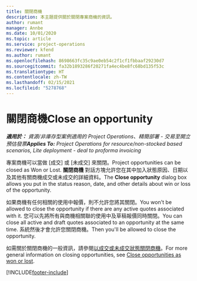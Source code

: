 ```yaml
---
title: 關閉商機
description: 本主題提供關於關閉專案商機的資訊。
author: rumant
manager: Annbe
ms.date: 10/01/2020
ms.topic: article
ms.service: project-operations
ms.reviewer: kfend
ms.author: rumant
ms.openlocfilehash: 8698663fc35c9ae0eb54c2f1cf1fbbaaf29230d7
ms.sourcegitcommit: fa32b1893286f20271fa4ec4be8fc68bd135f53c
ms.translationtype: HT
ms.contentlocale: zh-TW
ms.lasthandoff: 02/15/2021
ms.locfileid: "5278768"
---
```

# <a name="close-an-opportunity"></a><span data-ttu-id="37cdd-103">關閉商機</span><span class="sxs-lookup"><span data-stu-id="37cdd-103">Close an opportunity</span></span>

<span data-ttu-id="37cdd-104">_**適用於：** 資源/非庫存型案例適用的 Project Operations、精簡部署 - 交易至開立預估發票_</span><span class="sxs-lookup"><span data-stu-id="37cdd-104">_**Applies To:** Project Operations for resource/non-stocked based scenarios, Lite deployment - deal to proforma invoicing_</span></span>

<span data-ttu-id="37cdd-105">專案商機可以當做 [成交] 或 [未成交] 來關閉。</span><span class="sxs-lookup"><span data-stu-id="37cdd-105">Project opportunities can be closed as Won or Lost.</span></span> <span data-ttu-id="37cdd-106">**關閉商機** 對話方塊允許您在其中加入狀態原因、日期以及其他有關商機成交或未成交的詳細資料。</span><span class="sxs-lookup"><span data-stu-id="37cdd-106">The **Close opportunity** dialog box allows you put in the status reason, date, and other details about win or loss of the opportunity.</span></span>

<span data-ttu-id="37cdd-107">如果商機有任何相關的使用中報價，則不允許您將其關閉。</span><span class="sxs-lookup"><span data-stu-id="37cdd-107">You won't be allowed to close the opportunity if there are any active quotes associated with it.</span></span> <span data-ttu-id="37cdd-108">您可以先將所有與商機相關聯的使用中及草稿報價同時關閉。</span><span class="sxs-lookup"><span data-stu-id="37cdd-108">You can close all active and draft quotes associated to an opportunity at the same time.</span></span> <span data-ttu-id="37cdd-109">系統然後才會允許您關閉商機。</span><span class="sxs-lookup"><span data-stu-id="37cdd-109">Then you'll be allowed to close the opportunity.</span></span>

<span data-ttu-id="37cdd-110">如需關於關閉商機的一般資訊，請參閱[以成交或未成交狀態關閉商機](https://docs.microsoft.com/dynamics365/sales-enterprise/close-opportunity-won-lost-sales)。</span><span class="sxs-lookup"><span data-stu-id="37cdd-110">For more general information on closing opportunities, see [Close opportunities as won or lost](https://docs.microsoft.com/dynamics365/sales-enterprise/close-opportunity-won-lost-sales).</span></span>


[!INCLUDE[footer-include](../includes/footer-banner.md)]